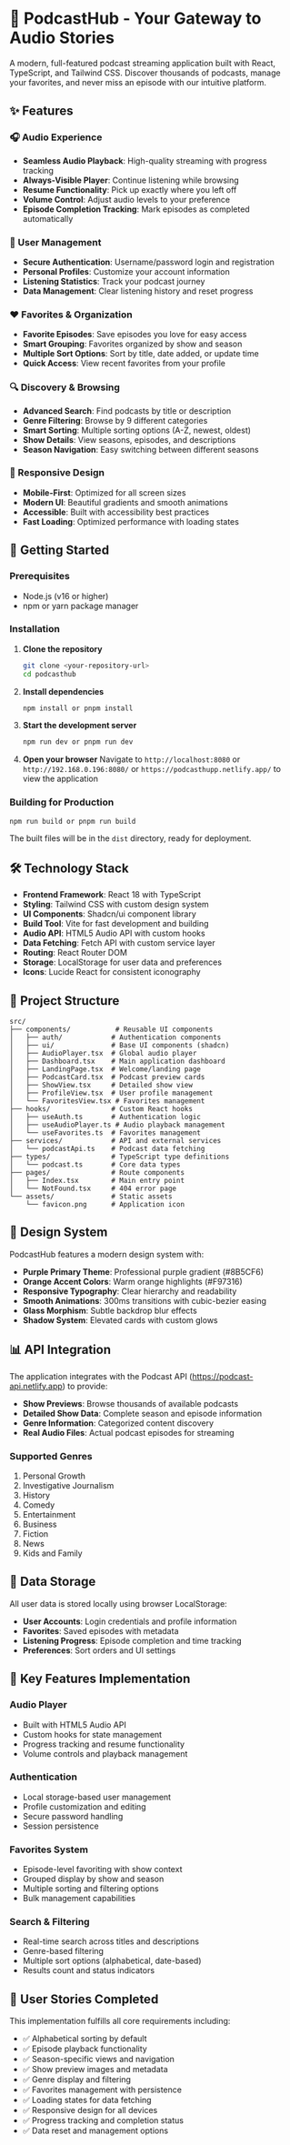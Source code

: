 # 🎵 PodcastHub - Your Gateway to Audio Stories

A modern, full-featured podcast streaming application built with React, TypeScript, and Tailwind CSS. Discover thousands of podcasts, manage your favorites, and never miss an episode with our intuitive platform.

## ✨ Features

### 🎧 Audio Experience
- **Seamless Audio Playback**: High-quality streaming with progress tracking
- **Always-Visible Player**: Continue listening while browsing
- **Resume Functionality**: Pick up exactly where you left off
- **Volume Control**: Adjust audio levels to your preference
- **Episode Completion Tracking**: Mark episodes as completed automatically

### 👤 User Management
- **Secure Authentication**: Username/password login and registration
- **Personal Profiles**: Customize your account information
- **Listening Statistics**: Track your podcast journey
- **Data Management**: Clear listening history and reset progress

### ❤️ Favorites & Organization
- **Favorite Episodes**: Save episodes you love for easy access
- **Smart Grouping**: Favorites organized by show and season
- **Multiple Sort Options**: Sort by title, date added, or update time
- **Quick Access**: View recent favorites from your profile

### 🔍 Discovery & Browsing
- **Advanced Search**: Find podcasts by title or description
- **Genre Filtering**: Browse by 9 different categories
- **Smart Sorting**: Multiple sorting options (A-Z, newest, oldest)
- **Show Details**: View seasons, episodes, and descriptions
- **Season Navigation**: Easy switching between different seasons

### 📱 Responsive Design
- **Mobile-First**: Optimized for all screen sizes
- **Modern UI**: Beautiful gradients and smooth animations
- **Accessible**: Built with accessibility best practices
- **Fast Loading**: Optimized performance with loading states

## 🚀 Getting Started

### Prerequisites
- Node.js (v16 or higher)
- npm or yarn package manager

### Installation

1. **Clone the repository**
   ```bash
   git clone <your-repository-url>
   cd podcasthub
   ```

2. **Install dependencies**
   ```bash
   npm install or pnpm install
   ```

3. **Start the development server**
   ```bash
   npm run dev or pnpm run dev
   ```

4. **Open your browser**
   Navigate to `http://localhost:8080` or `http://192.168.0.196:8080/` or `https://podcasthupp.netlify.app/` to view the application

### Building for Production

```bash
npm run build or pnpm run build 
```

The built files will be in the `dist` directory, ready for deployment.

## 🛠️ Technology Stack

- **Frontend Framework**: React 18 with TypeScript
- **Styling**: Tailwind CSS with custom design system
- **UI Components**: Shadcn/ui component library
- **Build Tool**: Vite for fast development and building
- **Audio API**: HTML5 Audio API with custom hooks
- **Data Fetching**: Fetch API with custom service layer
- **Routing**: React Router DOM
- **Storage**: LocalStorage for user data and preferences
- **Icons**: Lucide React for consistent iconography

## 📁 Project Structure

```
src/
├── components/           # Reusable UI components
│   ├── auth/            # Authentication components
│   ├── ui/              # Base UI components (shadcn)
│   ├── AudioPlayer.tsx  # Global audio player
│   ├── Dashboard.tsx    # Main application dashboard
│   ├── LandingPage.tsx  # Welcome/landing page
│   ├── PodcastCard.tsx  # Podcast preview cards
│   ├── ShowView.tsx     # Detailed show view
│   ├── ProfileView.tsx  # User profile management
│   └── FavoritesView.tsx # Favorites management
├── hooks/               # Custom React hooks
│   ├── useAuth.ts       # Authentication logic
│   ├── useAudioPlayer.ts # Audio playback management
│   └── useFavorites.ts  # Favorites management
├── services/            # API and external services
│   └── podcastApi.ts    # Podcast data fetching
├── types/               # TypeScript type definitions
│   └── podcast.ts       # Core data types
├── pages/               # Route components
│   ├── Index.tsx        # Main entry point
│   └── NotFound.tsx     # 404 error page
└── assets/              # Static assets
    └── favicon.png      # Application icon
```

## 🎨 Design System

PodcastHub features a modern design system with:

- **Purple Primary Theme**: Professional purple gradient (#8B5CF6)
- **Orange Accent Colors**: Warm orange highlights (#F97316)
- **Responsive Typography**: Clear hierarchy and readability
- **Smooth Animations**: 300ms transitions with cubic-bezier easing
- **Glass Morphism**: Subtle backdrop blur effects
- **Shadow System**: Elevated cards with custom glows

## 📊 API Integration

The application integrates with the Podcast API (https://podcast-api.netlify.app) to provide:

- **Show Previews**: Browse thousands of available podcasts
- **Detailed Show Data**: Complete season and episode information
- **Genre Information**: Categorized content discovery
- **Real Audio Files**: Actual podcast episodes for streaming

### Supported Genres
1. Personal Growth
2. Investigative Journalism
3. History
4. Comedy
5. Entertainment
6. Business
7. Fiction
8. News
9. Kids and Family

## 💾 Data Storage

All user data is stored locally using browser LocalStorage:

- **User Accounts**: Login credentials and profile information
- **Favorites**: Saved episodes with metadata
- **Listening Progress**: Episode completion and time tracking
- **Preferences**: Sort orders and UI settings

## 🔧 Key Features Implementation

### Audio Player
- Built with HTML5 Audio API
- Custom hooks for state management
- Progress tracking and resume functionality
- Volume controls and playback management

### Authentication
- Local storage-based user management
- Profile customization and editing
- Secure password handling
- Session persistence

### Favorites System
- Episode-level favoriting with show context
- Grouped display by show and season
- Multiple sorting and filtering options
- Bulk management capabilities

### Search & Filtering
- Real-time search across titles and descriptions
- Genre-based filtering
- Multiple sort options (alphabetical, date-based)
- Results count and status indicators

## 🎯 User Stories Completed

This implementation fulfills all core requirements including:

- ✅ Alphabetical sorting by default
- ✅ Episode playback functionality
- ✅ Season-specific views and navigation
- ✅ Show preview images and metadata
- ✅ Genre display and filtering
- ✅ Favorites management with persistence
- ✅ Loading states for data fetching
- ✅ Responsive design for all devices
- ✅ Progress tracking and completion status
- ✅ Data reset and management options

